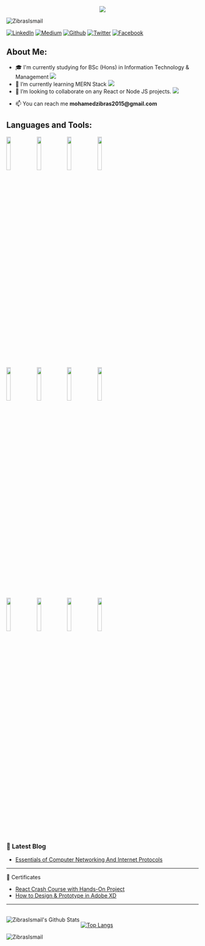<p align="center">
  <a href="https://github.com/ZibrasIsmail">
    <img src="https://readme-typing-svg.demolab.com?font=Fira+Code&size=30&duration=3000&pause=1000&color=F7C665&random=false&width=435&lines=Zibras+Ismail" /></a>
</p>


<p align="left"> <img src="https://komarev.com/ghpvc/?username=ZibrasIsmail&label=Profile%20views&color=0EB09A&style=flat" alt="ZibrasIsmail" /> </p>

[![LinkedIn](https://img.shields.io/badge/LinkedIn-0077B5?style=for-the-badge&logo=linkedin&logoColor=white)](https://lk.linkedin.com/in/zibras-ismail)
[![Medium](https://img.shields.io/badge/Medium-12100E?style=for-the-badge&logo=medium&logoColor=white)](https://zibras.medium.com)
[![Github](https://img.shields.io/badge/GitHub-100000?style=for-the-badge&logo=github&logoColor=white)](https://github.com/ZibrasIsmail)
[![Twitter](https://img.shields.io/badge/Twitter-1DA1F2?style=for-the-badge&logo=twitter&logoColor=white)](https://www.hackerrank.com/zibrasismail)
[![Facebook](https://img.shields.io/badge/Facebook-1877F2?style=for-the-badge&logo=facebook&logoColor=white)](https://www.facebook.com/mzibras)
&nbsp; 
<!--
**aLLUPS/aLLUPS** is a ✨ _special_ ✨ repository because its `README.md` (this file) appears on your GitHub profile. -->
## About Me:

- 🎓 I'm currently studying for BSc (Hons) in Information Technology & Management
<a><img src="https://readme-typing-svg.demolab.com?font=Fira+Code&size=30&duration=2000&pause=1000&color=F7C665&random=false&width=435&lines=%F0%9F%8E%93+I'm+currently+studying+for+BSc+(Hons)+in+Information+Technology+%26+Management" /></a>
- 🌱 I’m currently learning MERN Stack
<a><img src="https://readme-typing-svg.demolab.com?font=Fira+Code&size=30&duration=2000&pause=1000&color=F7C665&random=false&width=435&lines=%F0%9F%8C%B1+I%E2%80%99m+currently+learning+MERN+Stack" /></a>
- 👯 I’m looking to collaborate on any React or Node JS projects.
<a><img src="https://readme-typing-svg.demolab.com?font=Fira+Code&size=30&duration=2000&pause=1000&color=F7C665&random=false&width=435&lines=%F0%9F%91%AF+I%E2%80%99m+looking+to+collaborate+on+any+React+or+Node+JS+projects." /></a>
<!-- - "https://readme-typing-svg.demolab.com?font=Fira+Code&size=30&duration=2000&pause=1000&color=F7C665&random=false&width=435&lines=%F0%9F%A4%94+I%E2%80%99m+looking+for+help+with+any+issue+related+to+MERN+Stack+web+applications" -->
- 📫 You can reach me __mohamedzibras2015@gmail.com__
 &nbsp;

## Languages and Tools:

<p>
  <code><img width="15%" src="https://www.vectorlogo.zone/logos/w3_html5/w3_html5-ar21.svg"></code>  
  <code><img width="15%" src="https://www.vectorlogo.zone/logos/w3_css/w3_css-ar21.svg"></code> 
  <code><img width="15%" src="https://www.vectorlogo.zone/logos/tailwindcss/tailwindcss-ar21.svg"></code> 
  <code><img width="15%" src="https://www.vectorlogo.zone/logos/javascript/javascript-ar21.svg"></code>
  <br />
  <br/>
  <code><img width="15%" src="https://www.vectorlogo.zone/logos/reactjs/reactjs-ar21.svg"></code>
  <code><img width="15%" src="https://www.vectorlogo.zone/logos/nodejs/nodejs-ar21.svg"></code>
  <code><img width="15%" src="https://www.vectorlogo.zone/logos/expressjs/expressjs-ar21.svg"></code>
  <code><img width="15%" src="https://www.vectorlogo.zone/logos/mongodb/mongodb-ar21.svg"></code>
  <br />
  <br/>
  <code><img width="15%" src="https://www.vectorlogo.zone/logos/reactjs/reactjs-ar21.svg"></code>
  <code><img width="15%" src="https://www.vectorlogo.zone/logos/nodejs/nodejs-ar21.svg"></code>
  <code><img width="15%" src="https://www.vectorlogo.zone/logos/expressjs/expressjs-ar21.svg"></code>
  <code><img width="15%" src="https://www.vectorlogo.zone/logos/mongodb/mongodb-ar21.svg"></code>
  <br />
</p>
<br />

### 📕 Latest Blog
<!-- BLOG-LIST:START -->
- [Essentials of Computer Networking And Internet Protocols](https://zibras.medium.com/essentials-of-computer-networking-and-internet-protocols-ccd75fac3877)
<!-- BLOG-LIST:END -->

---

📜 Certificates

- [React Crash Course with Hands-On Project](https://www.udemy.com/certificate/UC-731b5da7-e7f3-4a5e-a599-9e643da51287)
- [How to Design & Prototype in Adobe XD](https://www.udemy.com/certificate/UC-1744ed34-f1f3-40b9-ad77-456d75677020/)


---
<br />
<img align="left" alt="ZibrasIsmail's Github Stats" src="https://github-readme-stats.vercel.app/api?username=ZibrasIsmail&show_icons=true&hide_border=true" />

[![Top Langs](https://github-readme-stats.vercel.app/api/top-langs/?username=ZibrasIsmail&show_icons=true&hide_border=true)](https://github.com/ZibrasIsmail)

<p><img align="center" src="https://github-readme-streak-stats.herokuapp.com/?user=ZibrasIsmail&" alt="ZibrasIsmail" /></p>
